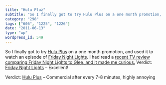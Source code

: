 ```yaml
---
title: "Hulu Pluz"
subtitle: "So I finally got to try Hulu Plus on a one month promotion, and used it ..."
category: "298"
tags: ["606", "1225", "1226"]
date: "2011-06-13"
type: "wp"
wordpress_id: 549
---
```

So I finally got to try [Hulu Plus](http://www.hulu.com/plus) on a one month promotion, and used it to watch an episode of [Friday Night Lights](http://www.nbc.com/friday-night-lights/). I had read a [recent TV review comparing Friday Night Lights to Glee, and it made me curious.](http://www.nytimes.com/2011/06/05/magazine/how-football-players-got-trounced-by-glee.html?pagewanted=all)
Verdict: [Friday Night Lights](http://www.nbc.com/friday-night-lights/) – Excellent!

Verdict: [Hulu Plus](http://www.hulu.com/plus) – Commercial after every 7-8 minutes, highly annoying